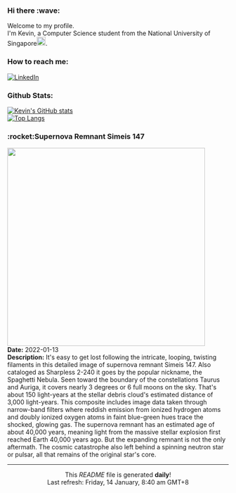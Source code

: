 <h3>Hi there :wave:</h3>

Welcome to my profile.   
I'm Kevin, a Computer Science student from the National University of Singapore<img src="https://img.icons8.com/color/96/000000/singapore-circular.png" width="20px"/>.</p>

<h3>How to reach me: </h3>
<a href="https://www.linkedin.com/in/kevin-foong/"><img alt="LinkedIn" src="https://img.shields.io/badge/linkedin-%230077B5.svg?&style=for-the-badge&logo=linkedin&logoColor=white" /></a> 

<h3>Github Stats: </h3> 

[![Kevin's GitHub stats](https://github-readme-stats.vercel.app/api?username=kevin9foong&theme=tokyonight)](https://github.com/anuraghazra/github-readme-stats) <br/>
[![Top Langs](https://github-readme-stats.vercel.app/api/top-langs/?username=kevin9foong&layout=compact&theme=tokyonight)](https://github.com/anuraghazra/github-readme-stats)

<h3>:rocket:Supernova Remnant Simeis 147</h3> 
<img width="450" src="https:&#x2F;&#x2F;apod.nasa.gov&#x2F;apod&#x2F;image&#x2F;2201&#x2F;HOOClassicBinned_ps2048.jpg" /><br/>
<b>Date:</b> 2022-01-13<br/>
<b>Description:</b> It&#39;s easy to get lost following the intricate, looping, twisting filaments in this detailed image of supernova remnant Simeis 147. Also cataloged as Sharpless 2-240 it goes by the popular nickname, the Spaghetti Nebula. Seen toward the boundary of the constellations Taurus and Auriga, it covers nearly 3 degrees or 6 full moons on the sky. That&#39;s about 150 light-years at the stellar debris cloud&#39;s estimated distance of 3,000 light-years. This composite includes image data taken through narrow-band filters where reddish emission from ionized hydrogen atoms and doubly ionized oxygen atoms in faint blue-green hues trace the shocked, glowing gas. The supernova remnant has an estimated age of about 40,000 years, meaning light from the massive stellar explosion first reached Earth 40,000 years ago. But the expanding remnant is not the only aftermath. The cosmic catastrophe also left behind a spinning neutron star or pulsar, all that remains of the original star&#39;s core.<br/>

------------
<p align="center">This <i>README</i> file is generated <b>daily</b>!</br>
Last refresh: Friday, 14 January, 8:40 am GMT+8<br />